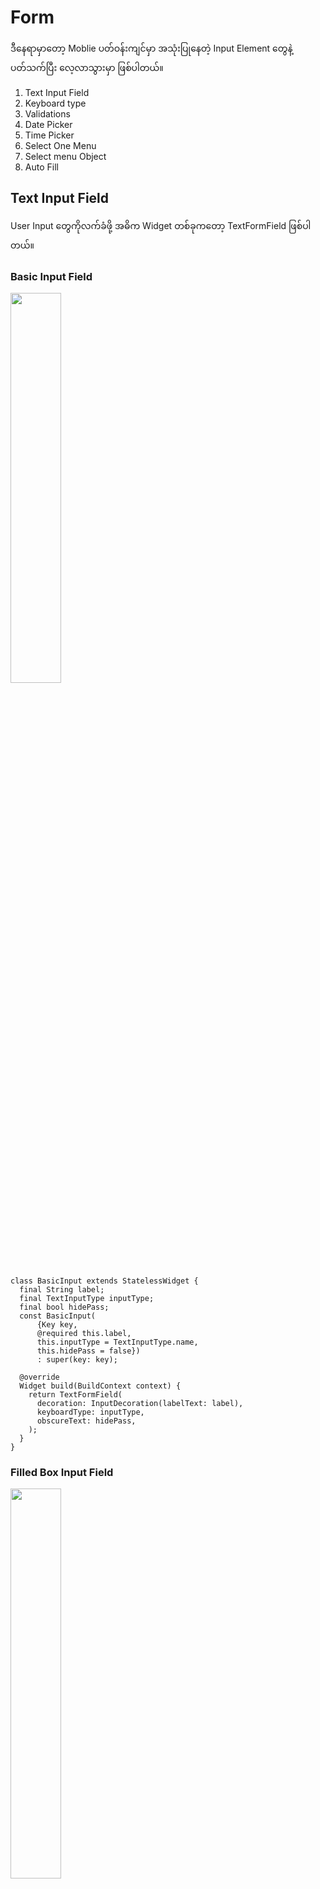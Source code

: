 # Form

ဒီနေရာမှာတော့ Moblie ပတ်ဝန်းကျင်မှာ အသုံးပြုနေတဲ့ Input Element တွေနဲ့ ပတ်သက်ပြီး လေ့လာသွားမှာ ဖြစ်ပါတယ်။ 

1. Text Input Field
2. Keyboard type
3. Validations
4. Date Picker
5. Time Picker
6. Select One Menu
7. Select menu Object
8. Auto Fill

## Text Input Field

User Input တွေကိုလက်ခံဖို့ အဓိက Widget တစ်ခုကတော့ TextFormField ဖြစ်ပါတယ်။ 

### Basic Input Field

<img src="./images/basic-input.png" style="width:40%"/>

```
class BasicInput extends StatelessWidget {
  final String label;
  final TextInputType inputType;
  final bool hidePass;
  const BasicInput(
      {Key key,
      @required this.label,
      this.inputType = TextInputType.name,
      this.hidePass = false})
      : super(key: key);

  @override
  Widget build(BuildContext context) {
    return TextFormField(
      decoration: InputDecoration(labelText: label),
      keyboardType: inputType,
      obscureText: hidePass,
    );
  }
}
```

### Filled Box Input Field

<img src="./images/filled-input.png" style="width: 40%" />

```
class FilledBoxInput extends StatelessWidget {
  final String label;
  final TextInputType inputType;
  final bool hidePass;
  final Color filledColor;
  final double borderRadius;

  const FilledBoxInput({
    Key key,
    @required this.label,
    @required this.filledColor,
    this.borderRadius = 8,
    this.inputType = TextInputType.name,
    this.hidePass = false,
  }) : super(key: key);

  @override
  Widget build(BuildContext context) {
    return Container(
      margin: EdgeInsets.only(bottom: 8),
      decoration: BoxDecoration(
        color: filledColor,
        borderRadius: BorderRadius.only(
          topLeft: Radius.circular(borderRadius),
          topRight: Radius.circular(borderRadius),
        ),
      ),
      child: TextFormField(
        decoration: InputDecoration(
          labelText: label,
          contentPadding: EdgeInsets.all(8),
        ),
        keyboardType: TextInputType.name,
        obscureText: hidePass,
      ),
    );
  }
}
```

### Outline Box Input Field

![Basic Input Field](./images/outline-input.png)

```
class OutlineBoxInput extends StatelessWidget {
  final String label;
  final TextInputType inputType;
  final bool hidePass;

  const OutlineBoxInput({
    Key key,
    @required this.label,
    this.inputType = TextInputType.name,
    this.hidePass = false,
  }) : super(key: key);

  @override
  Widget build(BuildContext context) {
    return Container(
      margin: EdgeInsets.only(bottom: 8),
      child: TextFormField(
        decoration: InputDecoration(
          labelText: label,
          border: OutlineInputBorder(),
        ),
        keyboardType: inputType,
        obscureText: hidePass,
      ),
    );
  }
}
```
